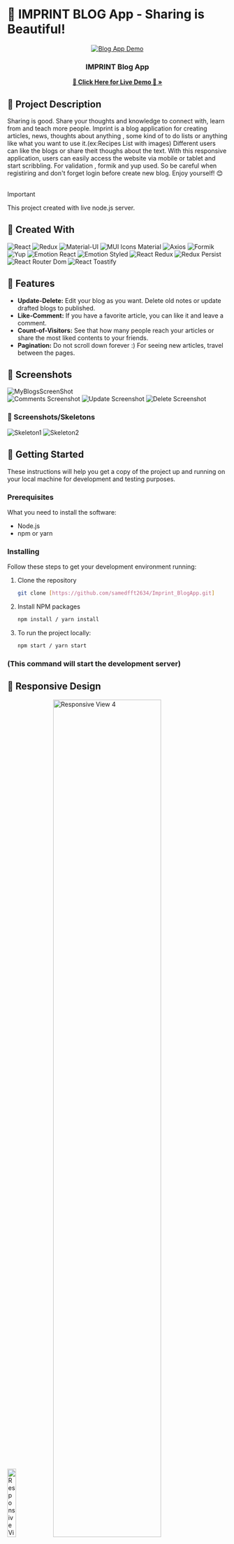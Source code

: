 

# 🌟 IMPRINT BLOG App - Sharing is Beautiful!


<div align="center" id="readme-top">
  <a href="#">
    <img src="https://github.com/samedfft2634/Imprint_BlogApp/assets/100915606/ef9f74a9-3dd3-4165-92b0-a0bc209a988b" alt="Blog App Demo" >
  </a>



  <h3 align="center">IMPRINT Blog App</h3>
  <p align="center">
    <a href="https://imprint-blog-app.vercel.app/"><strong>🚀 Click Here for Live Demo 🚀 »</strong></a>
    <br />
  </p>
</div>


## 📜 Project Description

Sharing is good. Share your thoughts and knowledge to connect with, learn from and teach more people. 
Imprint is a blog application for creating articles, news, thoughts about anything , some kind of to do lists or anything like what you want to use it.(ex:Recipes List with images)
Different users can like the blogs or share theit thoughs about the text.  With this responsive application, users can easily access the website via mobile or tablet and start scribbling.
For validation , formik and yup used. So be careful when registiring and don't forget login before create new blog. Enjoy yourself! 😊 <br> <br>
> [!IMPORTANT]
>  This project created with live node.js server. 

## 📜 Created With
![React](https://img.shields.io/badge/React-20232A?style=for-the-badge&logo=react&logoColor=61DAFB)
![Redux](https://img.shields.io/badge/Redux-764ABC?style=for-the-badge&logo=redux&logoColor=white)
![Material-UI](https://img.shields.io/badge/Material--UI-007FFF?style=for-the-badge&logo=mui&logoColor=white)
![MUI Icons Material](https://img.shields.io/badge/MUI%20Icons%20Material-007FFF?style=for-the-badge&logo=mui&logoColor=white)
![Axios](https://img.shields.io/badge/Axios-5A29E4?style=for-the-badge&logo=axios&logoColor=white)
![Formik](https://img.shields.io/badge/Formik-0CADC7?style=for-the-badge&logo=formik&logoColor=white)
![Yup](https://img.shields.io/badge/Yup-4A4A55?style=for-the-badge)
![Emotion React](https://img.shields.io/badge/Emotion%20React-DB7093?style=for-the-badge&logo=emotion&logoColor=white)
![Emotion Styled](https://img.shields.io/badge/Emotion%20Styled-DB7093?style=for-the-badge&logo=emotion&logoColor=white)
![React Redux](https://img.shields.io/badge/React%20Redux-764ABC?style=for-the-badge&logo=redux&logoColor=white)
![Redux Persist](https://img.shields.io/badge/Redux%20Persist-764ABC?style=for-the-badge&logo=redux&logoColor=white)
![React Router Dom](https://img.shields.io/badge/React%20Router%20Dom-CA4245?style=for-the-badge&logo=react-router&logoColor=white)
![React Toastify](https://img.shields.io/badge/React%20Toastify-FFC107?style=for-the-badge&logo=react-toastify&logoColor=white)

## 🚀 Features

- **Update-Delete:** Edit your blog as you want. Delete old notes or update drafted blogs to published.
- **Like-Comment:** If you have a favorite article, you can like it and leave a comment.
- **Count-of-Visitors:** See that how many people reach your articles or share the most liked contents to your friends.
- **Pagination:** Do not scroll down forever :) For seeing new articles, travel between the pages.
  


## 📸 Screenshots
<img src="https://github.com/samedfft2634/Imprint_BlogApp/assets/100915606/1c3b6bd2-388b-4229-a745-26a69bec8c99" alt="MyBlogsScreenShot" > <br>
<img src="https://github.com/samedfft2634/Imprint_BlogApp/assets/100915606/162fd27c-0558-4500-8625-c451dcd3fe6f" alt="Comments Screenshot" >
<img src="https://github.com/samedfft2634/Imprint_BlogApp/assets/100915606/36479ced-12de-4666-8641-aa325a69c260" alt="Update Screenshot" >
<img src="https://github.com/samedfft2634/Imprint_BlogApp/assets/100915606/8d8a3909-3636-4837-9c5a-c11a0fad123d" alt="Delete Screenshot" >

### 📸 Screenshots/Skeletons

<img src="https://github.com/samedfft2634/Imprint_BlogApp/assets/100915606/253857e2-1a73-412e-82ef-bb55fa8c1440" alt="Skeleton1" >

<img src="https://github.com/samedfft2634/Imprint_BlogApp/assets/100915606/c330577f-0715-435c-89d6-f5dc8522f42d" alt="Skeleton2" >


## 🚀 Getting Started

These instructions will help you get a copy of the project up and running on your local machine for development and testing purposes.

### Prerequisites

What you need to install the software:

- Node.js
- npm or yarn

### Installing

Follow these steps to get your development environment running:

1. Clone the repository
    ```sh
    git clone [https://github.com/samedfft2634/Imprint_BlogApp.git]
    ```
2. Install NPM packages
    ```sh
    npm install / yarn install
    ```
3. To run the project locally:
    ```sh
    npm start / yarn start
    ```

### (This command will start the development server)

## 📱 Responsive Design

<img src="https://github.com/samedfft2634/Imprint_BlogApp/assets/100915606/01972ed2-7e05-4c8a-a85a-1ecf642407bb" alt="Responsive View 1" width="20%">
<img src="https://github.com/samedfft2634/Imprint_BlogApp/assets/100915606/9852da56-0558-4815-8dc5-beee9a86b3b0" alt="Responsive View 4" width="70%">
<img src="https://github.com/samedfft2634/Imprint_BlogApp/assets/100915606/63330a19-2a9d-46e1-b9a9-456674adac9a" alt="Responsive View 2" width="38%">
<img src="https://github.com/samedfft2634/Imprint_BlogApp/assets/100915606/e1bd01b0-5f3c-40bc-93bd-bdc95f2c14fa" alt="Responsive View 3" width="58%">


## 📞 Contact

Samed Fent: samed.fent1@gmail.com <br>
Project Link: <a href="https://imprint-blog-app.vercel.app/register">Live</a> <br><br>
 [🗂 View My Other Projects](https://github.com/samedfft2634?tab=repositories) <br><br>
 <a href="#readme-top">⏫ Back to Top ⏫</a>




